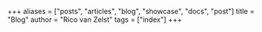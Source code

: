 +++
aliases = ["posts", "articles", "blog", "showcase", "docs", "post"]
title = "Blog"
author = "Rico van Zelst"
tags = ["index"]
+++
